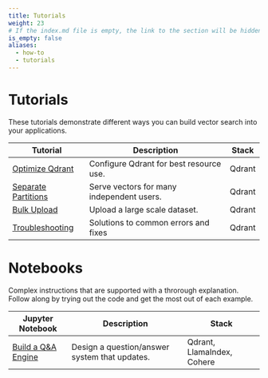 ```yaml
---
title: Tutorials
weight: 23
# If the index.md file is empty, the link to the section will be hidden from the sidebar
is_empty: false
aliases:
  - how-to
  - tutorials
---
```


# Tutorials 

These tutorials demonstrate different ways you can build vector search into your applications. 

| Tutorial              | Description                                  | Stack  |   
|-----------------------|----------------------------------------------|--------|
| [Optimize Qdrant](../tutorials/optimize/)       | Configure Qdrant for best resource use.       | Qdrant |  
| [Separate Partitions](../tutorials/multiple-partitions/)   | Serve vectors for many independent users.     | Qdrant |   
| [Bulk Upload](../tutorials/bulk-upload/)           | Upload a large scale dataset.                 | Qdrant | 
| [Troubleshooting](../tutorials/common-errors/)       | Solutions to common errors and fixes                      | Qdrant |  


# Notebooks

Complex instructions that are supported with a throrough explanation. Follow along by trying out the code and get the most out of each example.

| Jupyter Notebook             | Description                                  | Stack  |   
|-----------------------|----------------------------------------------|--------|
| [Build a Q&A Engine](https://githubtocolab.com/qdrant/examples/blob/master/llama_index_recency/Qdrant%20and%20LlamaIndex%20%E2%80%94%20A%20new%20way%20to%20keep%20your%20Q%26A%20systems%20up-to-date.ipynb)    | Design a question/answer system that updates. | Qdrant, LlamaIndex, Cohere | 